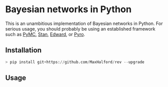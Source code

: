 # Bayesian networks in Python

This is an unambitious implementation of Bayesian networks in Python. For serious usage, you should probably be using an established framework such as [PyMC](https://docs.pymc.io/), [Stan](https://mc-stan.org/), [Edward](http://edwardlib.org/), or [Pyro](https://pyro.ai/).

## Installation

```python
> pip install git+https://github.com/MaxHalford/rev --upgrade
```

## Usage



